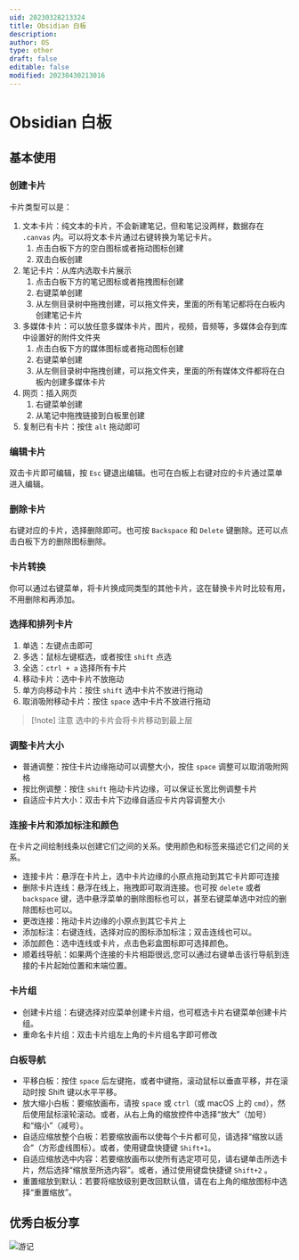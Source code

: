 ```yaml
---
uid: 20230328213324
title: Obsidian 白板
description: 
author: OS
type: other
draft: false
editable: false
modified: 20230430213016
---
```


# Obsidian 白板

## 基本使用

### 创建卡片

卡片类型可以是：

1. 文本卡片：纯文本的卡片，不会新建笔记，但和笔记没两样，数据存在 `.canvas` 内。可以将文本卡片通过右键转换为笔记卡片。
	1. 点击白板下方的空白图标或者拖动图标创建
	2. 双击白板创建
2. 笔记卡片：从库内选取卡片展示
	1. 点击白板下方的笔记图标或者拖拽图标创建
	2. 右键菜单创建
	3. 从左侧目录树中拖拽创建，可以拖文件夹，里面的所有笔记都将在白板内创建笔记卡片
3. 多媒体卡片：可以放任意多媒体卡片，图片，视频，音频等，多媒体会存到库中设置好的附件文件夹
	1. 点击白板下方的媒体图标或者拖动图标创建
	2. 右键菜单创建
	3. 从左侧目录树中拖拽创建，可以拖文件夹，里面的所有媒体文件都将在白板内创建多媒体卡片
4. 网页：插入网页
	1. 右键菜单创建
	2. 从笔记中拖拽链接到白板里创建
5. 复制已有卡片：按住 `alt` 拖动即可

### 编辑卡片

双击卡片即可编辑，按 `Esc` 键退出编辑。也可在白板上右键对应的卡片通过菜单进入编辑。

### 删除卡片

右键对应的卡片，选择删除即可。也可按 `Backspace` 和 `Delete` 键删除。还可以点击白板下方的删除图标删除。

### 卡片转换

你可以通过右键菜单，将卡片换成同类型的其他卡片，这在替换卡片时比较有用，不用删除和再添加。

### 选择和排列卡片

1. 单选：左键点击即可
2. 多选：鼠标左键框选，或者按住 `shift` 点选
3. 全选：`ctrl + a` 选择所有卡片
4. 移动卡片：选中卡片不放拖动
5. 单方向移动卡片：按住 `shift` 选中卡片不放进行拖动
6. 取消吸附移动卡片：按住 `space` 选中卡片不放进行拖动

> [!note] 注意
> 选中的卡片会将卡片移动到最上层

### 调整卡片大小

- 普通调整：按住卡片边缘拖动可以调整大小，按住 `space` 调整可以取消吸附网格
- 按比例调整：按住 `shift` 拖动卡片边缘，可以保证长宽比例调整卡片
- 自适应卡片大小：双击卡片下边缘自适应卡片内容调整大小

### 连接卡片和添加标注和颜色

在卡片之间绘制线条以创建它们之间的关系。使用颜色和标签来描述它们之间的关系。

- 连接卡片：悬浮在卡片上，选中卡片边缘的小原点拖动到其它卡片即可连接
- 删除卡片连线：悬浮在线上，拖拽即可取消连接。也可按 `delete` 或者 `backspace` 键，选中悬浮菜单的删除图标也可以，甚至右键菜单选中对应的删除图标也可以。
- 更改连接：拖动卡片边缘的小原点到其它卡片上
- 添加标注：右键连线，选择对应的图标添加标注；双击连线也可以。
- 添加颜色：选中连线或卡片，点击色彩盒图标即可选择颜色。
- 顺着线导航：如果两个连接的卡片相距很远,您可以通过右键单击该行导航到连接的卡片起始位置和末端位置。

### 卡片组

- 创建卡片组：右键选择对应菜单创建卡片组，也可框选卡片右键菜单创建卡片组。
- 重命名卡片组：双击卡片组左上角的卡片组名字即可修改

### 白板导航

- 平移白板：按住 `space` 后左键拖，或者中键拖，滚动鼠标以垂直平移，并在滚动时按 Shift 键以水平平移。
- 放大缩小白板：要缩放画布，请按 `space` 或 `ctrl`（或 macOS 上的 `cmd`），然后使用鼠标滚轮滚动。或者，从右上角的缩放控件中选择“放大”（加号）和“缩小”（减号）。
- 自适应缩放整个白板：若要缩放画布以使每个卡片都可见，请选择“缩放以适合”（方形虚线图标）。或者，使用键盘快捷键 `Shift+1`。
- 自适应缩放选中内容：若要缩放画布以使所有选定项可见，请右键单击所选卡片，然后选择“缩放至所选内容”。或者，通过使用键盘快捷键 `Shift+2` 。
- 重置缩放到默认：若要将缩放级别更改回默认值，请在右上角的缩放图标中选择“重置缩放”。



## 优秀白板分享

![游记]( https://cdn.pkmer.cn/images/20230429182931.png)